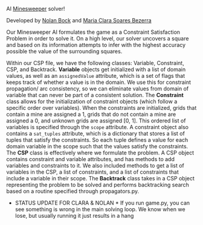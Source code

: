 AI [Minesweeper](https://en.wikipedia.org/wiki/Minesweeper_(video_game)) solver!

Developed by [Nolan Bock](https://www.linkedin.com/in/nbock/) and [Maria Clara Soares Bezerra](https://www.linkedin.com/in/maria-clara-bezerra-09293a137/)

Our Minesweeper AI formulates the game as a Constraint Satisfaction Problem in order to solve it. On a high level, our
solver uncovers a square and based on its information attempts to infer with the highest accuracy possible the value of
the surrounding squares.


Within our CSP file, we have the following classes: Variable, Constraint, CSP, and Backtrack. **Variable** objects get
initialized with a list of domain values, as well as an `assignedValue` attribute, which is a set of flags that keeps
track of whether a value is in the domain. We use this for constraint propagation/ arc consistency, so we can eliminate
values from domain of variable that can never be part of a consistent solution. The **Constraint** class allows for the
initialization of constraint objects (which follow a specific order over variables). When the constraints are
initialized, grids that contain a mine are assigned a 1, grids that do not contain a mine are assigned a 0, and unknown
grids are assigned [0, 1]. This ordered list of variables is specified through the `scope` attribute. A constraint
object also contains a `sat_tuples` attribute, which is a dictionary that stores a list of tuples that satisfy the
constraints. So each tuple defines a value for each domain variable in the scope such that the values satisfy the
constraints. The **CSP** class is effectively where we formulate the problem. A CSP object contains constraint and
variable attributes, and has methods to add variables and constraints to it. We also included methods to get a list of
variables in the CSP, a list of constraints, and a list of constraints that include a variable in their scope.
The **Backtrack** class takes in a CSP object representing the problem to be solved and performs backtracking search
based on a routine specified through propagators.py.



* STATUS UPDATE FOR CLARA & NOLAN *
If you run game.py, you can see something is wrong in the main solving loop. We know when we lose, but usually running it just results in a hang
